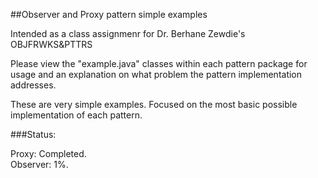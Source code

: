 ##Observer and Proxy pattern simple examples

Intended as a class assignmenr for Dr. Berhane Zewdie's OBJFRWKS&PTTRS

Please view the "example.java" classes within each pattern package for usage and an explanation on what problem the pattern implementation addresses.

These are very simple examples. Focused on the most basic possible implementation of each pattern.

###Status:

Proxy: Completed.<br>
Observer: 1%.
